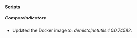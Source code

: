 
#### Scripts

##### CompareIndicators

- Updated the Docker image to: *demisto/netutils:1.0.0.74582*.
